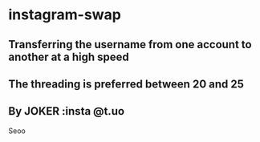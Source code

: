 # instagram-swap
Transferring the username from one account to another at a high speed
-
The threading is preferred between 20 and 25
-
By JOKER :insta @t.uo
-
Seoo
